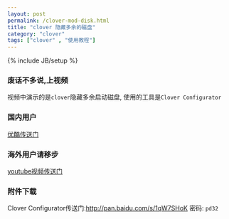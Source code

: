 ```yaml
---
layout: post
permalink: /clover-mod-disk.html
title: "clover 隐藏多余的磁盘"
category: "clover"
tags: ["clover" , "使用教程"]
---
```

{% include JB/setup %}

### 废话不多说,上视频

视频中演示的是`clover`隐藏多余启动磁盘,
使用的工具是`Clover Configurator`


### 国内用户
[优酷传送门](http://player.youku.com/embed/XMTMzMzIyNzcwOA==)

### 海外用户请移步

[youtube视频传送门](https://youtu.be/D4ca9T-7MVc)


### 附件下载
Clover Configurator传送门:<http://pan.baidu.com/s/1qW7SHoK> 密码: `pd32`